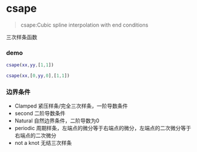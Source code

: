 # csape

> csape:Cubic spline interpolation with end conditions

三次样条函数


### demo

```matlab
csape(xx,yy,[1,1])

csape(xx,[0,yy,0],[1,1])

```

### 边界条件
- Clamped 紧压样条/完全三次样条，一阶导数条件
- second 二阶导数条件
- Natural 自然边界条件，二阶导数为0
- periodic 周期样条，左端点的微分等于右端点的微分，左端点的二次微分等于右端点的二次微分
- not a knot 无结三次样条





